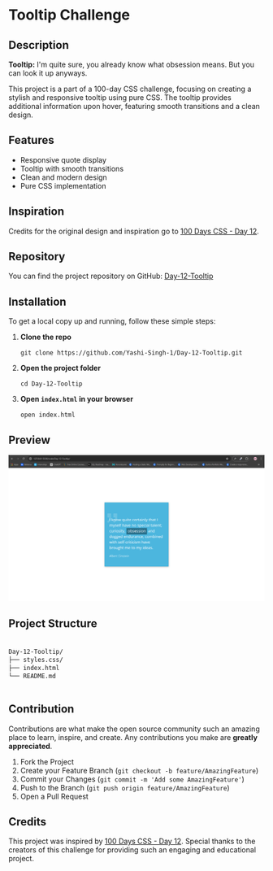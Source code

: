 <h1>Tooltip Challenge</h1>

<h2>Description</h2>
<p><strong>Tooltip:</strong> I'm quite sure, you already know what obsession means. But you can look it up anyways.</p>
<p>This project is a part of a 100-day CSS challenge, focusing on creating a stylish and responsive tooltip using pure CSS. The tooltip provides additional information upon hover, featuring smooth transitions and a clean design.</p>

<h2>Features</h2>
<ul>
    <li>Responsive quote display</li>
    <li>Tooltip with smooth transitions</li>
    <li>Clean and modern design</li>
    <li>Pure CSS implementation</li>
</ul>

<h2>Inspiration</h2>
<p>Credits for the original design and inspiration go to <a href="https://100dayscss.com/days/12/" target="_blank">100 Days CSS - Day 12</a>.</p>

<h2>Repository</h2>
<p>You can find the project repository on GitHub: <a href="https://github.com/Yashi-Singh-1/Day-12-Tooltip" target="_blank">Day-12-Tooltip</a></p>

<h2>Installation</h2>
<p>To get a local copy up and running, follow these simple steps:</p>
<ol>
    <li><strong>Clone the repo</strong></li>
    <pre><code>git clone https://github.com/Yashi-Singh-1/Day-12-Tooltip.git</code></pre>
    <li><strong>Open the project folder</strong></li>
    <pre><code>cd Day-12-Tooltip</code></pre>
    <li><strong>Open <code>index.html</code> in your browser</strong></li>
    <pre><code>open index.html</code></pre>
</ol>

<h2>Preview</h2>

![Preview](Preview.png)

<h2>Project Structure</h2>
<pre>
<code>
Day-12-Tooltip/
├── styles.css/
├── index.html
└── README.md
</code>
</pre>

<h2>Contribution</h2>
<p>Contributions are what make the open source community such an amazing place to learn, inspire, and create. Any contributions you make are <strong>greatly appreciated</strong>.</p>
<ol>
    <li>Fork the Project</li>
    <li>Create your Feature Branch (<code>git checkout -b feature/AmazingFeature</code>)</li>
    <li>Commit your Changes (<code>git commit -m 'Add some AmazingFeature'</code>)</li>
    <li>Push to the Branch (<code>git push origin feature/AmazingFeature</code>)</li>
    <li>Open a Pull Request</li>
</ol>

<h2>Credits</h2>
<p>This project was inspired by <a href="https://100dayscss.com/days/12/" target="_blank">100 Days CSS - Day 12</a>. Special thanks to the creators of this challenge for providing such an engaging and educational project.</p>
